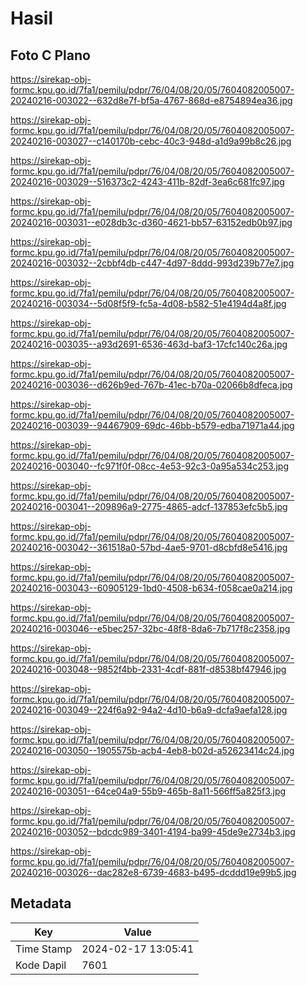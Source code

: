 # Hasil

## Foto C Plano

https://sirekap-obj-formc.kpu.go.id/7fa1/pemilu/pdpr/76/04/08/20/05/7604082005007-20240216-003022--632d8e7f-bf5a-4767-868d-e8754894ea36.jpg

https://sirekap-obj-formc.kpu.go.id/7fa1/pemilu/pdpr/76/04/08/20/05/7604082005007-20240216-003027--c140170b-cebc-40c3-948d-a1d9a99b8c26.jpg

https://sirekap-obj-formc.kpu.go.id/7fa1/pemilu/pdpr/76/04/08/20/05/7604082005007-20240216-003029--516373c2-4243-411b-82df-3ea6c681fc97.jpg

https://sirekap-obj-formc.kpu.go.id/7fa1/pemilu/pdpr/76/04/08/20/05/7604082005007-20240216-003031--e028db3c-d360-4621-bb57-63152edb0b97.jpg

https://sirekap-obj-formc.kpu.go.id/7fa1/pemilu/pdpr/76/04/08/20/05/7604082005007-20240216-003032--2cbbf4db-c447-4d97-8ddd-993d239b77e7.jpg

https://sirekap-obj-formc.kpu.go.id/7fa1/pemilu/pdpr/76/04/08/20/05/7604082005007-20240216-003034--5d08f5f9-fc5a-4d08-b582-51e4194d4a8f.jpg

https://sirekap-obj-formc.kpu.go.id/7fa1/pemilu/pdpr/76/04/08/20/05/7604082005007-20240216-003035--a93d2691-6536-463d-baf3-17cfc140c26a.jpg

https://sirekap-obj-formc.kpu.go.id/7fa1/pemilu/pdpr/76/04/08/20/05/7604082005007-20240216-003036--d626b9ed-767b-41ec-b70a-02066b8dfeca.jpg

https://sirekap-obj-formc.kpu.go.id/7fa1/pemilu/pdpr/76/04/08/20/05/7604082005007-20240216-003039--94467909-69dc-46bb-b579-edba71971a44.jpg

https://sirekap-obj-formc.kpu.go.id/7fa1/pemilu/pdpr/76/04/08/20/05/7604082005007-20240216-003040--fc971f0f-08cc-4e53-92c3-0a95a534c253.jpg

https://sirekap-obj-formc.kpu.go.id/7fa1/pemilu/pdpr/76/04/08/20/05/7604082005007-20240216-003041--209896a9-2775-4865-adcf-137853efc5b5.jpg

https://sirekap-obj-formc.kpu.go.id/7fa1/pemilu/pdpr/76/04/08/20/05/7604082005007-20240216-003042--361518a0-57bd-4ae5-9701-d8cbfd8e5416.jpg

https://sirekap-obj-formc.kpu.go.id/7fa1/pemilu/pdpr/76/04/08/20/05/7604082005007-20240216-003043--60905129-1bd0-4508-b634-f058cae0a214.jpg

https://sirekap-obj-formc.kpu.go.id/7fa1/pemilu/pdpr/76/04/08/20/05/7604082005007-20240216-003046--e5bec257-32bc-48f8-8da6-7b717f8c2358.jpg

https://sirekap-obj-formc.kpu.go.id/7fa1/pemilu/pdpr/76/04/08/20/05/7604082005007-20240216-003048--9852f4bb-2331-4cdf-881f-d8538bf47946.jpg

https://sirekap-obj-formc.kpu.go.id/7fa1/pemilu/pdpr/76/04/08/20/05/7604082005007-20240216-003049--224f6a92-94a2-4d10-b6a9-dcfa9aefa128.jpg

https://sirekap-obj-formc.kpu.go.id/7fa1/pemilu/pdpr/76/04/08/20/05/7604082005007-20240216-003050--1905575b-acb4-4eb8-b02d-a52623414c24.jpg

https://sirekap-obj-formc.kpu.go.id/7fa1/pemilu/pdpr/76/04/08/20/05/7604082005007-20240216-003051--64ce04a9-55b9-465b-8a11-566ff5a825f3.jpg

https://sirekap-obj-formc.kpu.go.id/7fa1/pemilu/pdpr/76/04/08/20/05/7604082005007-20240216-003052--bdcdc989-3401-4194-ba99-45de9e2734b3.jpg

https://sirekap-obj-formc.kpu.go.id/7fa1/pemilu/pdpr/76/04/08/20/05/7604082005007-20240216-003026--dac282e8-6739-4683-b495-dcddd19e99b5.jpg


## Metadata

| Key        | Value               |
| ---------- | ------------------- |
| Time Stamp | 2024-02-17 13:05:41 |
| Kode Dapil | 7601                |



